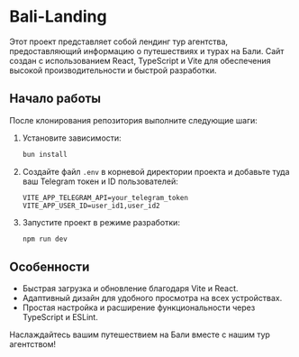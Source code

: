 # Bali-Landing

Этот проект представляет собой лендинг тур агентства, предоставляющий информацию о путешествиях и турах на Бали. Сайт создан с использованием React, TypeScript и Vite для обеспечения высокой производительности и быстрой разработки.

## Начало работы

После клонирования репозитория выполните следующие шаги:

1. Установите зависимости:

   ```bash
   bun install
   ```

2. Создайте файл `.env` в корневой директории проекта и добавьте туда ваш Telegram токен и ID пользователей:

   ```
   VITE_APP_TELEGRAM_API=your_telegram_token
   VITE_APP_USER_ID=user_id1,user_id2
   ```

3. Запустите проект в режиме разработки:

   ```bash
   npm run dev
   ```

## Особенности

- Быстрая загрузка и обновление благодаря Vite и React.
- Адаптивный дизайн для удобного просмотра на всех устройствах.
- Простая настройка и расширение функциональности через TypeScript и ESLint.

Наслаждайтесь вашим путешествием на Бали вместе с нашим тур агентством!
